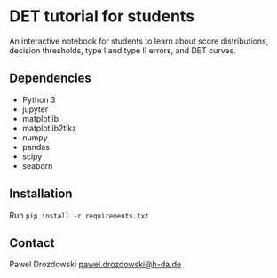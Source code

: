 # DET tutorial for students
An interactive notebook for students to learn about score distributions, decision thresholds, type I and type II errors, and DET curves.

## Dependencies
* Python 3
* jupyter
* matplotlib
* matplotlib2tikz
* numpy
* pandas
* scipy
* seaborn

## Installation
Run `pip install -r requirements.txt`

## Contact
Pawel Drozdowski [pawel.drozdowski@h-da.de](mailto:pawel.drozdowski@h-da.de)
